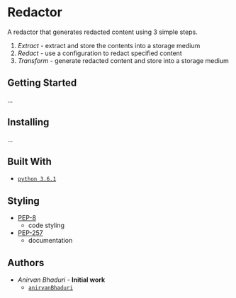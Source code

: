 # Redactor
A redactor that generates redacted content using
3 simple steps.

1. _Extract_ - extract and store the contents into a storage medium
2. _Redact_ - use a configuration to redact specified content
3. _Transform_ - generate redacted content and store into a storage medium

## Getting Started
...

## Installing
...

## Built With
* [`python 3.6.1`](https://www.python.org/downloads/release/python-360/)

## Styling
* [PEP-8](https://www.python.org/dev/peps/pep-0008/#introduction) 
    - code styling
* [PEP-257](https://www.python.org/dev/peps/pep-0257/) 
    - documentation

## Authors
* _Anirvan Bhaduri_ - __Initial work__ 
    - [`anirvanBhaduri`](https://github.com/anirvanBhaduri)
